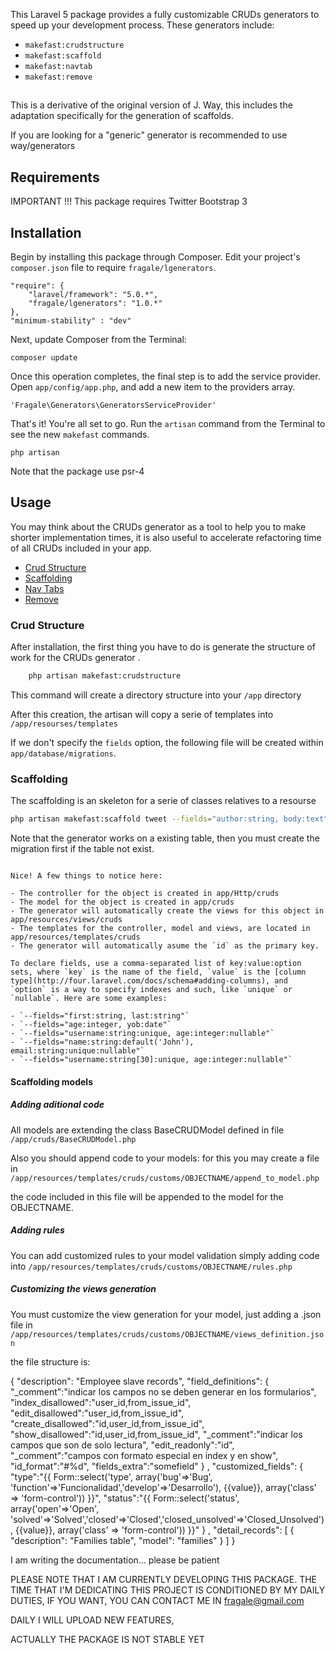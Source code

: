 This Laravel 5 package provides a fully customizable CRUDs generators to speed up your development process. These generators include:

 - `makefast:crudstructure`
 - `makefast:scaffold`
 - `makefast:navtab`
 - `makefast:remove`

## 
This is a derivative of the original version of J. Way, this includes the adaptation specifically for the generation of scaffolds.

If you are looking for a "generic" generator is recommended to use way/generators


## Requirements

IMPORTANT !!!
This package requires Twitter Bootstrap 3


## Installation

Begin by installing this package through Composer. Edit your project's `composer.json` file to require `fragale/lgenerators`.

	"require": {
		"laravel/framework": "5.0.*",
		"fragale/lgenerators": "1.0.*"
	},
	"minimum-stability" : "dev"

Next, update Composer from the Terminal:

    composer update

Once this operation completes, the final step is to add the service provider. Open `app/config/app.php`, and add a new item to the providers array.

    'Fragale\Generators\GeneratorsServiceProvider'

That's it! You're all set to go. Run the `artisan` command from the Terminal to see the new `makefast` commands.

    php artisan

Note that the package use psr-4

## Usage

You may think about the CRUDs generator as a tool to help you to make shorter implementation times, it is also useful to accelerate refactoring time of all CRUDs included in your app.

- [Crud Structure](#crudstructure)
- [Scaffolding](#scaffolding)
- [Nav Tabs](#navtabs)
- [Remove](#remove)

### Crud Structure

After installation, the first thing you have to do is generate the structure of work for the CRUDs generator .

```bash
    php artisan makefast:crudstructure
```

This command will create a directory structure into your `/app` directory

After this creation, the artisan will copy a serie of templates into `/app/resourses/templates`

If we don't specify the `fields` option, the following file will be created within `app/database/migrations`.




### Scaffolding


The scaffolding is an skeleton for a serie of classes relatives to a resourse

```bash
php artisan makefast:scaffold tweet --fields="author:string, body:text"
```

Note that the generator works on a existing table, then you must create the migration first if the table not exist.


```

Nice! A few things to notice here:

- The controller for the object is created in app/Http/cruds
- The model for the object is created in app/cruds
- The generator will automatically create the views for this object in app/resources/views/cruds
- The templates for the controller, model and views, are located in app/resources/templates/cruds
- The generator will automatically asume the `id` as the primary key.

To declare fields, use a comma-separated list of key:value:option sets, where `key` is the name of the field, `value` is the [column type](http://four.laravel.com/docs/schema#adding-columns), and `option` is a way to specify indexes and such, like `unique` or `nullable`. Here are some examples:

- `--fields="first:string, last:string"`
- `--fields="age:integer, yob:date"`
- `--fields="username:string:unique, age:integer:nullable"`
- `--fields="name:string:default('John'), email:string:unique:nullable"`
- `--fields="username:string[30]:unique, age:integer:nullable"`

```


#### Scaffolding models

##### Adding aditional code
All models are extending the class BaseCRUDModel defined in file `/app/cruds/BaseCRUDModel.php`

Also you should append code to your models:
for this you may create a file in `/app/resources/templates/cruds/customs/OBJECTNAME/append_to_model.php`

the code included in this file will be appended to the model for the OBJECTNAME.

##### Adding rules

You can add customized rules to your model validation simply adding code into `/app/resources/templates/cruds/customs/OBJECTNAME/rules.php`


##### Customizing the views generation


You must customize the view generation for your model, just adding a .json file in `/app/resources/templates/cruds/customs/OBJECTNAME/views_definition.json`

the file structure is:

{
	"description": "Employee slave records",
    "field_definitions": 
	    {
	      "_comment":"indicar los campos no se deben generar en los formularios",
	      "index_disallowed":"user_id,from_issue_id",
	      "edit_disallowed":"user_id,from_issue_id",
	      "create_disallowed":"id,user_id,from_issue_id",
	      "show_disallowed":"id,user_id,from_issue_id",
	      "_comment":"indicar los campos que son de solo lectura",
	      "edit_readonly":"id",
	      "_comment":"campos con formato especial en index y en show",
	      "id_format":"#%d",
	      "fields_extra":"somefield"
	    }
	,
    "customized_fields": 
	    {
	      "type":"{{ Form::select('type', array('bug'=>'Bug', 'function'=>'Funcionalidad','develop'=>'Desarrollo'), {{value}}, array('class' => 'form-control')) }}",
	      "status":"{{ Form::select('status', array('open'=>'Open', 'solved'=>'Solved','closed'=>'Closed','closed_unsolved'=>'Closed_Unsolved'), {{value}}, array('class' => 'form-control')) }}"
	    }
    ,
    "detail_records": [
        {
            "description": "Families table",
            "model": "families"
        }
    ]
}




I am writing the documentation... please be patient



PLEASE NOTE THAT I AM CURRENTLY DEVELOPING THIS PACKAGE.
THE TIME THAT I'M DEDICATING THIS PROJECT IS CONDITIONED BY MY DAILY DUTIES, IF YOU WANT, YOU CAN CONTACT ME IN fragale@gmail.com

DAILY I WILL UPLOAD NEW FEATURES,

ACTUALLY THE PACKAGE IS NOT STABLE YET
